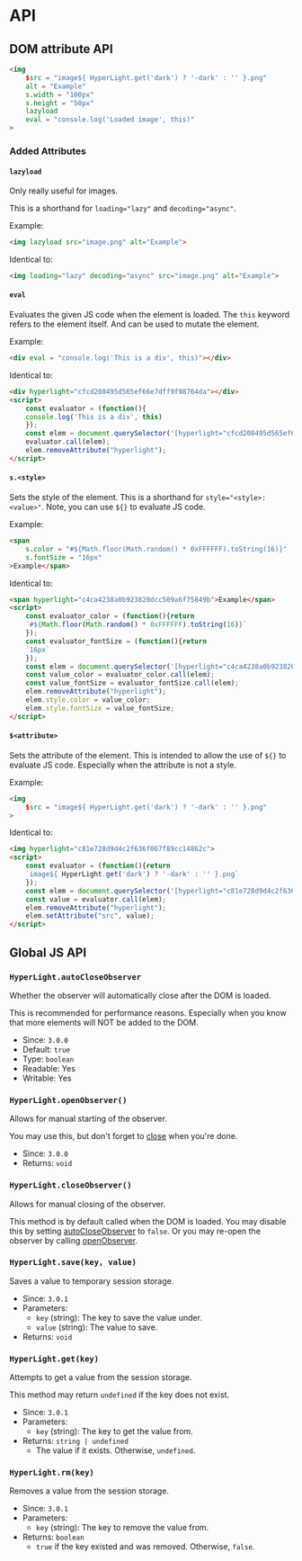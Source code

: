 # API

## DOM attribute API

```html
<img
    $src = "image${ HyperLight.get('dark') ? '-dark' : '' }.png"
    alt = "Example"
    s.width = "100px"
    s.height = "50px"
    lazyload
    eval = "console.log('Loaded image', this)"
>
```

### Added Attributes

#### `lazyload`

Only really useful for images.

This is a shorthand for `loading="lazy"` and `decoding="async"`.

Example:

```html
<img lazyload src="image.png" alt="Example">
```

Identical to:

```html
<img loading="lazy" decoding="async" src="image.png" alt="Example">
```

#### `eval`

Evaluates the given JS code when the element is loaded.
The `this` keyword refers to the element itself.
And can be used to mutate the element.

Example:

```html
<div eval = "console.log('This is a div', this)"></div>
```

Identical to:

```html
<div hyperlight="cfcd208495d565ef66e7dff9f98764da"></div>
<script>
    const evaluator = (function(){
    console.log('This is a div', this)
    });
    const elem = document.querySelector('[hyperlight="cfcd208495d565ef66e7dff9f98764da"]');
    evaluator.call(elem);
    elem.removeAttribute("hyperlight");
</script>
```

#### `s.<style>`

Sets the style of the element.
This is a shorthand for `style="<style>: <value>"`.
Note, you can use `${}` to evaluate JS code.

Example:

```html
<span
    s.color = "#${Math.floor(Math.random() * 0xFFFFFF).toString(16)}"
    s.fontSize = "16px"
>Example</span>
```

Identical to:

```html
<span hyperlight="c4ca4238a0b923820dcc509a6f75849b">Example</span>
<script>
    const evaluator_color = (function(){return
    `#${Math.floor(Math.random() * 0xFFFFFF).toString(16)}`
    });
    const evaluator_fontSize = (function(){return
    `16px`
    });
    const elem = document.querySelector('[hyperlight="c4ca4238a0b923820dcc509a6f75849b"]');
    const value_color = evaluator_color.call(elem);
    const value_fontSize = evaluator_fontSize.call(elem);
    elem.removeAttribute("hyperlight");
    elem.style.color = value_color;
    elem.style.fontSize = value_fontSize;
</script>
```

#### `$<attribute>`

Sets the attribute of the element.
This is intended to allow the use of `${}` to evaluate JS code.
Especially when the attribute is not a style.

Example:

```html
<img
    $src = "image${ HyperLight.get('dark') ? '-dark' : '' }.png"
>
```

Identical to:

```html
<img hyperlight="c81e728d9d4c2f636f067f89cc14862c">
<script>
    const evaluator = (function(){return
    `image${ HyperLight.get('dark') ? '-dark' : '' }.png`
    });
    const elem = document.querySelector('[hyperlight="c81e728d9d4c2f636f067f89cc14862c"]');
    const value = evaluator.call(elem);
    elem.removeAttribute("hyperlight");
    elem.setAttribute("src", value);
</script>
```

## Global JS API

### `HyperLight.autoCloseObserver`

Whether the observer will automatically close after the DOM is loaded.

This is recommended for performance reasons.
Especially when you know that more elements will NOT be added to the DOM.

- Since: `3.0.0`
- Default: `true`
- Type: `boolean`
- Readable: Yes
- Writable: Yes

### `HyperLight.openObserver()`

Allows for manual starting of the observer.

You may use this, but don't forget to [close](#hyperlightcloseobserver) when you're done.

- Since: `3.0.0`
- Returns: `void`

### `HyperLight.closeObserver()`

Allows for manual closing of the observer.

This method is by default called when the DOM is loaded.
You may disable this by setting [autoCloseObserver](#hyperlightautocloseobserver) to `false`.
Or you may re-open the observer by calling [openObserver](#hyperlightopenobserver).

### `HyperLight.save(key, value)`

Saves a value to temporary session storage.

- Since: `3.0.1`
- Parameters:
  - `key` (string): The key to save the value under.
  - `value` (string): The value to save.
- Returns: `void`

### `HyperLight.get(key)`

Attempts to get a value from the session storage.

This method may return `undefined` if the key does not exist.

- Since: `3.0.1`
- Parameters:
  - `key` (string): The key to get the value from.
- Returns: `string | undefined`
  - The value if it exists. Otherwise, `undefined`.

### `HyperLight.rm(key)`

Removes a value from the session storage.

- Since: `3.0.1`
- Parameters:
  - `key` (string): The key to remove the value from.
- Returns: `boolean`
  - `true` if the key existed and was removed. Otherwise, `false`.
